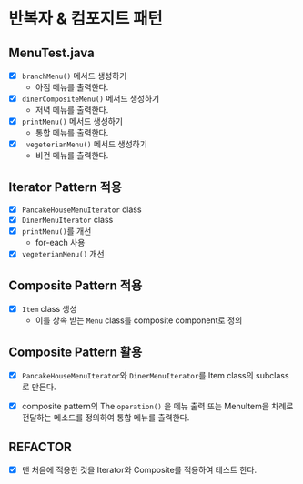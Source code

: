 # 반복자 & 컴포지트 패턴

##  MenuTest.java
- [x] `branchMenu()` 메서드 생성하기
  - 아점 메뉴를 출력한다.
- [x] `dinerCompositeMenu()` 메서드 생성하기
  - 저녁 메뉴를 출력한다.
- [x] `printMenu()` 메서드 생성하기
  - 통합 메뉴를 출력한다.
- [x] ` vegeterianMenu()` 메서드 생성하기
  - 비건 메뉴를 출력한다.

## Iterator Pattern 적용
- [x] `PancakeHouseMenuIterator` class
- [x] `DinerMenuIterator` class
- [x] `printMenu()`를 개선
  - for-each 사용
- [x] `vegeterianMenu()` 개선

## Composite Pattern 적용
- [x] `Item` class 생성
  - 이를 상속 받는 `Menu` class를 composite component로 정의

## Composite Pattern 활용
- [x] `PancakeHouseMenuIterator`와 `DinerMenuIterator`를 Item class의 subclass로 만든다.
- [x] composite pattern의  The `operation()` 을 메뉴 출력 또는 MenuItem을 차례로 전달하는 메소드를 정의하여 통합 메뉴를 출력한다.


## REFACTOR
-[x] 맨 처음에 적용한 것을 Iterator와 Composite를 적용하여 테스트 한다.
